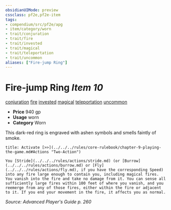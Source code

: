 ```yaml
---
obsidianUIMode: preview
cssclass: pf2e,pf2e-item
tags:
- compendium/src/pf2e/apg
- item/category/worn
- trait/conjuration
- trait/fire
- trait/invested
- trait/magical
- trait/teleportation
- trait/uncommon
aliases: ["Fire-jump Ring"]
---
```

# Fire-jump Ring *Item 10*  
[conjuration](../../../Rules/traits/conjuration.md)  [fire](../../../Rules/traits/fire.md)  [invested](../../../Rules/traits/invested.md)  [magical](../../../Rules/traits/magical.md)  [teleportation](../../../Rules/traits/teleportation.md)  [uncommon](../../../Rules/traits/uncommon.md)  

- **Price** 940 gp
- **Usage** worn
- **Category** Worn

This dark-red ring is engraved with ashen symbols and smells faintly of smoke.

```ad-embed-ability
title: Activate [>>](../../../rules/core-rulebook/chapter-9-playing-the-game.md#Actions "Two-Action")

You [Stride](../../../rules/actions/stride.md) (or [Burrow](../../../rules/actions/burrow.md) or [Fly](../../../rules/actions/fly.md), if you have the corresponding Speed) into any fire large enough to contain you, including magical fires. You vanish into the fire and take no damage from it. You can sense all sufficiently large fires within 100 feet of where you vanish, and you reemerge from any of those fires, either within the fire or adjacent to it. If you end your movement in the fire, it affects you as normal.
```

*Source: Advanced Player's Guide p. 260*

